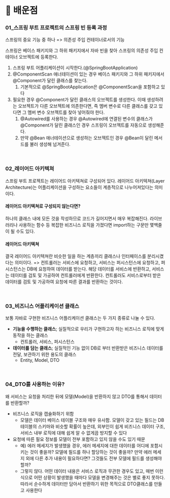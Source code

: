 # 🧠 배운점



### 01_스프링 부트 프로젝트의 스프링 빈 등록 과정

스프링의 중요 기능 중 하나 => 의존성 주입 컨테이너로서의 기능

스프링은 베이스 패키지와 그 하위 패키지에서 자바 빈을 찾아 스프링의 의존성 주입 컨테이너 오브젝트에 등록한다.

1. 스프링 부트 어플리케이션이 시작한다.(@SpringBootApplication)
2. @ComponentScan 애너테이션이 있는 경우 베이스 패키지와 그 하위 패키지에서 @Component가 달린 클래스를 찾는다.
   1. 기본적으로 @SpringBootApplication은 @ComponentScan을 포함하고 있다
3. 필요한 경우 @Component가 달린 클래스의 오브젝트를 생성한다. 이때 생성하려는 오브젝트가 다른 오브젝트에 의존한다면, 즉 멤버 변수로 다른 클래스를 갖고 있다면 그 멤버 변수 오브젝트를 찾아 넣어줘야 한다.
   1. @Autowired를 사용하는 경우 @Autowired에 연결된 변수의 클래스가 @Component가 달린 클래스인 경우 스프링이 오브젝트를 자동으로 생성해준다.
   2. 만약 @Bean 애너테이션으로 생성하는 오브젝트인 경우 @Bean이 달린 메서드를 불러 생성해 넘겨준다.

<br>

### 02_레이어드 아키텍쳐

스프링 부트 프로젝트는 레이어드 아키텍쳐로 구성되어 있다. 레이어드 아키텍쳐(Layer Architecture)는 어플리케이션을 구성하는 요소들이 계층적으로 나누어져있다는 의미이다.

#### 레이어드 아키텍쳐로 구성되지 않는다면?

하나의 클래스 내에 모든 것을 작성하므로 코드가 길어지면서 매우 복잡해진다. 라이브러리나 사용하는 함수 등 복잡한 비즈니스 로직을 가졌다면 import하는 구문만 몇백줄이 될 수도 있다.

#### 레이어드 아키텍쳐

결국 레이어드 아키텍쳐란 비슷한 일을 하는 계층끼리 클래스나 인터페이스를 분리시켰다는 의미이다.
=> 컨트롤러는 서비스에 요청하고, 서비스는 퍼시스턴스에 요청하고, 퍼시스턴스는 DB에 요청하여 데이터를 받는다. 해당 데이터를 서비스에 반환하고, 서비스는 데이터를 검토 및 가공하여 컨트롤러에게 반환한다. 컨트롤러도 서비스로부터 받은 데이터를 검토 및 가공하여 요청에 따른 결과를 반환하는 것이다.

<br>

### 03_비즈니스 어플리케이션 클래스

보통 자바로 구현한 비즈니스 어플리케이션 클래스는 두 가지 종류로 나눌 수 있다.

- **기능을 수행하는 클래스**; 실질적으로 우리가 구현하고자 하는 비즈니스 로직에 맞게 동작을 하는 클래스
  - 컨트롤러, 서비스, 퍼시스턴스
- **데이터를 담는 클래스**; 실질적인 기능 없이 DB로 부터 반환받은 비즈니스 데이터를 전달, 보관하기 위한 용도의 클래스
  - Entity, Model, DTO

<br>

### 04_DTO를 사용하는 이유?

왜 서비스는 요청을 처리한 뒤에 모델(Model)을 반환하지 않고 DTO를 통해서 데이터를 반환할까?

- 비즈니스 로직을 캡슐화하기 위함
  - 모델은 데이터 베이스 테이블 구조와 매우 유사함. 모델이 갖고 있는 필드는 DB테이블의 스키마와 비슷할 확률이 높은데, 외부인이 쉽게 비즈니스 데이터 구조, 서비스 내부 로직에 대해 쉽게 알 수 없게끔 방지할 수 있다
- 요청에 따른 필요 정보를 모델이 전부 포함하고 있지 않을 수도 있기 때문
  - 예) 에러 메세지가 발생했을 경우, 에러 메세지에 대한 데이터를 어디에 포함시키는 것이 좋을까? 모델에 필드를 하나 할당하는 것이 좋을까? 만약 에러 메세지 외에 다른 추가 내용이 필요하다면? 그것들도 전부 모델에 필드를 생성해야할까?
  - 그렇지 않다. 어떤 데이터 내용은 서비스 로직과 무관한 경우도 있고, 매번 이런 식으로 어떤 상황이 발생했을 때마다 모델을 변경해주는 것은 별로 좋지 못하다. 따라서 순수하게 데이터만 담아서 반환하기 위한 목적으로 DTO클래스를 만들고 사용한다

<br>

 
